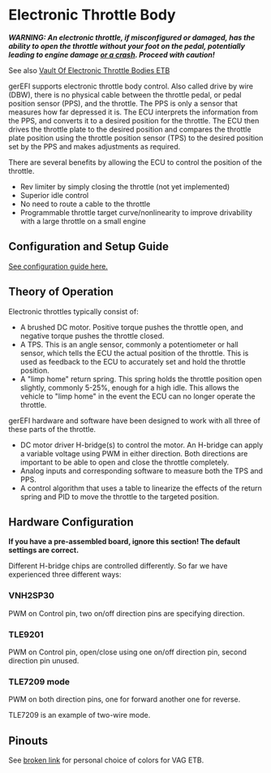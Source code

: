 # Electronic Throttle Body

***WARNING: An electronic throttle, if misconfigured or damaged, has the ability to open the throttle without your foot on the pedal, potentially leading to engine damage [or a crash](https://en.wikipedia.org/wiki/2009%E2%80%9311_Toyota_vehicle_recalls).  Proceed with caution!***

See also [Vault Of Electronic Throttle Bodies ETB](Vault-Of-Electronic-Throttle-Bodies-ETB)

gerEFI supports electronic throttle body control.  Also called drive by wire (DBW), there is no physical cable between the throttle pedal, or pedal position sensor (PPS), and the throttle. The PPS is only a sensor that measures how far depressed it is. The ECU interprets the information from the PPS, and converts it to a desired position for the throttle. The ECU then drives the throttle plate to the desired position and compares the throttle plate position using the throttle position sensor (TPS) to the desired position set by the PPS and makes adjustments as required.

There are several benefits by allowing the ECU to control the position of the throttle.

- Rev limiter by simply closing the throttle (not yet implemented)
- Superior idle control
- No need to route a cable to the throttle
- Programmable throttle target curve/nonlinearity to improve drivability with a large throttle on a small engine

## Configuration and Setup Guide

[See configuration guide here.](Electronic-Throttle-Body-Configuration-Guide)

## Theory of Operation

Electronic throttles typically consist of:

- A brushed DC motor.  Positive torque pushes the throttle open, and negative torque pushes the throttle closed.
- A TPS.  This is an angle sensor, commonly a potentiometer or hall sensor, which tells the ECU the actual position of the throttle. This is used as feedback to the ECU to accurately set and hold the throttle position.  
- A "limp home" return spring.  This spring holds the throttle position open slightly, commonly 5-25%, enough for a high idle. This allows the vehicle to "limp home" in the event the ECU can no longer operate the throttle.

gerEFI hardware and software have been designed to work with all three of these parts of the throttle.

- DC motor driver H-bridge(s) to control the motor.  An H-bridge can apply a variable voltage using PWM in either direction. Both directions are important to be able to open and close the throttle completely.
- Analog inputs and corresponding software to measure both the TPS and PPS.
- A control algorithm that uses a table to linearize the effects of the return spring and PID to move the throttle to the targeted position.

## Hardware Configuration

**If you have a pre-assembled board, ignore this section!  The default settings are correct.**

Different H-bridge chips are controlled differently. So far we have experienced three different ways:

### VNH2SP30

PWM on Control pin, two on/off direction pins are specifying direction.

### TLE9201

PWM on Control pin, open/close using one on/off direction pin, second direction pin unused.

### TLE7209 mode

PWM on both direction pins, one for forward another one for reverse.

TLE7209 is an example of two-wire mode.

## Pinouts

See [broken link](https://raw.githubusercontent.com/wiki/gerefi/gerefi_documentation/oem_docs/VAG/Bosch_0280750009_pinout.jpg) for
personal choice of colors for VAG ETB.
